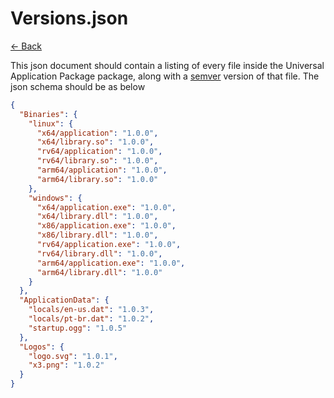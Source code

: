 # Versions.json

[<- Back](README.md)

This json document should contain a listing of every file inside the Universal Application Package package, along with a [semver](https://semver.org/) version of that file. The json schema should be as below

```json
{
  "Binaries": {
    "linux": {
      "x64/application": "1.0.0",
      "x64/library.so": "1.0.0",
      "rv64/application": "1.0.0",
      "rv64/library.so": "1.0.0",
      "arm64/application": "1.0.0",
      "arm64/library.so": "1.0.0"
    },
    "windows": {
      "x64/application.exe": "1.0.0",
      "x64/library.dll": "1.0.0",
      "x86/application.exe": "1.0.0",
      "x86/library.dll": "1.0.0",
      "rv64/application.exe": "1.0.0",
      "rv64/library.dll": "1.0.0",
      "arm64/application.exe": "1.0.0",
      "arm64/library.dll": "1.0.0"
    }
  },
  "ApplicationData": {
    "locals/en-us.dat": "1.0.3",
    "locals/pt-br.dat": "1.0.2",
    "startup.ogg": "1.0.5"
  },
  "Logos": {
    "logo.svg": "1.0.1",
    "x3.png": "1.0.2"
  }
}
```
